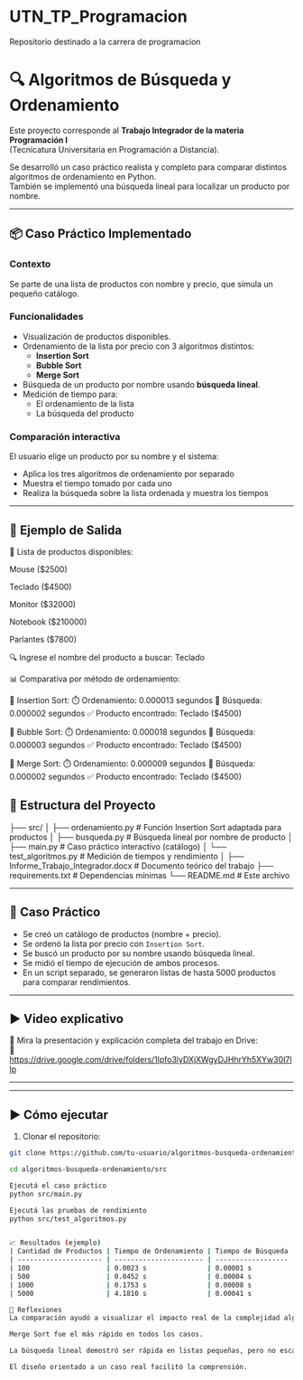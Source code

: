 # UTN_TP_Programacion
Repositorio destinado a la carrera de programacion

# 🔍 Algoritmos de Búsqueda y Ordenamiento

Este proyecto corresponde al **Trabajo Integrador de la materia Programación I**  
(Tecnicatura Universitaria en Programación a Distancia).

Se desarrolló un caso práctico realista y completo para comparar distintos algoritmos de ordenamiento en Python.  
También se implementó una búsqueda lineal para localizar un producto por nombre.

---

## 📦 Caso Práctico Implementado

### Contexto

Se parte de una lista de productos con nombre y precio, que simula un pequeño catálogo.

### Funcionalidades

- Visualización de productos disponibles.
- Ordenamiento de la lista por precio con 3 algoritmos distintos:
  - **Insertion Sort**
  - **Bubble Sort**
  - **Merge Sort**
- Búsqueda de un producto por nombre usando **búsqueda lineal**.
- Medición de tiempo para:
  - El ordenamiento de la lista
  - La búsqueda del producto

### Comparación interactiva

El usuario elige un producto por su nombre y el sistema:
- Aplica los tres algoritmos de ordenamiento por separado
- Muestra el tiempo tomado por cada uno
- Realiza la búsqueda sobre la lista ordenada y muestra los tiempos

---

## 🧪 Ejemplo de Salida
🛒 Lista de productos disponibles:

Mouse ($2500)

Teclado ($4500)

Monitor ($32000)

Notebook ($210000)

Parlantes ($7800)

🔍 Ingrese el nombre del producto a buscar: Teclado

📊 Comparativa por método de ordenamiento:

🔧 Insertion Sort:
⏱️ Ordenamiento: 0.000013 segundos
🔎 Búsqueda: 0.000002 segundos
✅ Producto encontrado: Teclado ($4500)

🔧 Bubble Sort:
⏱️ Ordenamiento: 0.000018 segundos
🔎 Búsqueda: 0.000003 segundos
✅ Producto encontrado: Teclado ($4500)

🔧 Merge Sort:
⏱️ Ordenamiento: 0.000009 segundos
🔎 Búsqueda: 0.000002 segundos
✅ Producto encontrado: Teclado ($4500)

## 📂 Estructura del Proyecto

├── src/
│ ├── ordenamiento.py # Función Insertion Sort adaptada para productos
│ ├── busqueda.py # Búsqueda lineal por nombre de producto
│ ├── main.py # Caso práctico interactivo (catálogo)
│ └── test_algoritmos.py # Medición de tiempos y rendimiento
│
├── Informe_Trabajo_Integrador.docx # Documento teórico del trabajo
├── requirements.txt # Dependencias mínimas
└── README.md # Este archivo

---

## 🧪 Caso Práctico

- Se creó un catálogo de productos (nombre + precio).
- Se ordenó la lista por precio con `Insertion Sort`.
- Se buscó un producto por su nombre usando búsqueda lineal.
- Se midió el tiempo de ejecución de ambos procesos.
- En un script separado, se generaron listas de hasta 5000 productos para comparar rendimientos.

---

## ▶️ Video explicativo

🎥 Mira la presentación y explicación completa del trabajo en Drive:  
🔗 https://drive.google.com/drive/folders/1lpfo3lyDXjXWgyDJHhrYh5XYw30I7llp

---

---

## ▶️ Cómo ejecutar

1. Clonar el repositorio:
```bash
git clone https://github.com/tu-usuario/algoritmos-busqueda-ordenamiento.git

cd algoritmos-busqueda-ordenamiento/src

Ejecutá el caso práctico
python src/main.py

Ejecutá las pruebas de rendimiento
python src/test_algoritmos.py


📈 Resultados (ejemplo)
| Cantidad de Productos | Tiempo de Ordenamiento | Tiempo de Búsqueda |
| --------------------- | ---------------------- | ------------------ |
| 100                   | 0.0023 s               | 0.00001 s          |
| 500                   | 0.0452 s               | 0.00004 s          |
| 1000                  | 0.1753 s               | 0.00008 s          |
| 5000                  | 4.1810 s               | 0.00041 s          |

🧠 Reflexiones
La comparación ayudó a visualizar el impacto real de la complejidad algorítmica.

Merge Sort fue el más rápido en todos los casos.

La búsqueda lineal demostró ser rápida en listas pequeñas, pero no escalable.

El diseño orientado a un caso real facilitó la comprensión.
